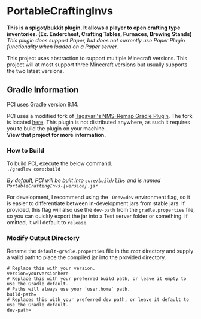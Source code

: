 # PortableCraftingInvs

**This is a spigot/bukkit plugin.
It allows a player to open crafting type inventories.
(Ex. Enderchest, Crafting Tables, Furnaces, Brewing Stands)**
</br>_This plugin does support Paper, but does not currently use Paper Plugin functionality when loaded on a Paper server._

This project uses abstraction to support multiple Minecraft versions.
This project will at most support three Minecraft versions but usually supports the two latest versions.

## Gradle Information

PCI uses Gradle version 8.14.

PCI uses a modified fork of [Tagavari's NMS-Remap Gradle Plugin](https://github.com/tagavari/nms-remap).
The fork is located [here](https://github.com/itsschatten/nms-remap-plugin).
This plugin is not distributed anywhere, as such it requires you to build the plugin on your machine.
<br/>**View that project for more information.**

### How to Build

To build PCI, execute the below command.
</br>`./gradlew core:build`

_By default, PCI will be built into `core/build/libs` and is named `PortableCraftingInvs-{version}.jar`_

For development, I recommend using the `-Denv=dev` environment flag,
so it is easier to differentiate between in-development jars from stable jars.
If provided, this flag will also use the `dev-path` from the `gradle.properties` file, so you can quickly export the jar
into a Test server folder or something.
If omitted, it will default to `release`.

### Modify Output Directory

Rename the `default-gradle.properties` file in the `root` directory
and supply a valid path to place the compiled jar into the provided directory.

```properties
# Replace this with your version.
version=yourversionhere
# Replace this with your preferred build path, or leave it empty to use the Gradle default.
# Paths will always use your `user.home` path.
build-path=
# Replaces this with your preferred dev path, or leave it default to use the Gradle default.
dev-path=
```

